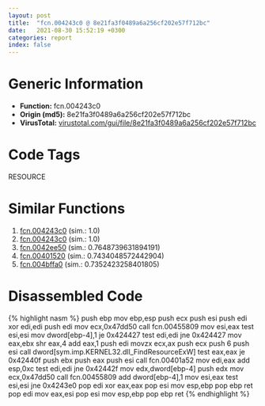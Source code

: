 ```yaml
---
layout: post
title:  "fcn.004243c0 @ 8e21fa3f0489a6a256cf202e57f712bc"
date:   2021-08-30 15:52:19 +0300
categories: report
index: false
---
```


# Generic Information
- **Function:** fcn.004243c0
- **Origin (md5):** 8e21fa3f0489a6a256cf202e57f712bc
- **VirusTotal:** [virustotal.com/gui/file/8e21fa3f0489a6a256cf202e57f712bc][virustotal_ref]

# Code Tags
<span class="tag" id="RESOURCE">RESOURCE</span>


# Similar Functions

1. [fcn.004243c0][similar_1_ref] (sim.: 1.0)
2. [fcn.004243c0][similar_2_ref] (sim.: 1.0)
3. [fcn.0042ee50][similar_3_ref] (sim.: 0.7648739631894191)
4. [fcn.00401520][similar_4_ref] (sim.: 0.7434048572442904)
5. [fcn.004bffa0][similar_5_ref] (sim.: 0.7352423258401805)


# Disassembled Code

{% highlight nasm %}
push ebp
mov ebp,esp
push ecx
push esi
push edi
xor edi,edi
push edi
mov ecx,0x47dd50
call fcn.00455809
mov esi,eax
test esi,esi
mov dword[ebp-4],1
je 0x424427
test edi,edi
jne 0x424427
mov eax,ebx
shr eax,4
add eax,1
push edi
movzx ecx,ax
push ecx
push 6
push esi
call dword[sym.imp.KERNEL32.dll_FindResourceExW]
test eax,eax
je 0x42440f
push ebx
push eax
push esi
call fcn.00401a52
mov edi,eax
add esp,0xc
test edi,edi
jne 0x42442f
mov edx,dword[ebp-4]
push edx
mov ecx,0x47dd50
call fcn.00455809
add dword[ebp-4],1
mov esi,eax
test esi,esi
jne 0x4243e0
pop edi
xor eax,eax
pop esi
mov esp,ebp
pop ebp
ret 
pop edi
mov eax,esi
pop esi
mov esp,ebp
pop ebp
ret 
{% endhighlight %}


[similar_1_ref]: /report/fcn.004243c0@ff219f45286905b4a87327ca719363be
[similar_2_ref]: /report/fcn.004243c0@44e1ffcf4e71f4505c09d520fd75f1e4
[similar_3_ref]: /report/fcn.0042ee50@17d73cbafe6dd96dd6f2291fab06fbb5
[similar_4_ref]: /report/fcn.00401520@2d591d102f09b733d7d0e893e5642beb
[similar_5_ref]: /report/fcn.004bffa0@a9db83c79f22c1884abda377efdebe4d
[virustotal_ref]: https://www.virustotal.com/gui/file/8e21fa3f0489a6a256cf202e57f712bc